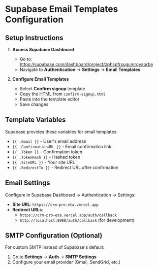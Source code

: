 # Supabase Email Templates Configuration

## Setup Instructions

1. **Access Supabase Dashboard**
   - Go to: https://supabase.com/dashboard/project/zphspfrxugumrgyaorbe
   - Navigate to **Authentication** → **Settings** → **Email Templates**

2. **Configure Email Templates**
   - Select **Confirm signup** template
   - Copy the HTML from `confirm-signup.html`
   - Paste into the template editor
   - Save changes

## Template Variables

Supabase provides these variables for email templates:

- `{{ .Email }}` - User's email address
- `{{ .ConfirmationURL }}` - Email confirmation link
- `{{ .Token }}` - Confirmation token
- `{{ .TokenHash }}` - Hashed token
- `{{ .SiteURL }}` - Your site URL
- `{{ .RedirectTo }}` - Redirect URL after confirmation

## Email Settings

Configure in Supabase Dashboard → Authentication → Settings:

- **Site URL**: `https://crm-pro-eta.vercel.app`
- **Redirect URLs**: 
  - `https://crm-pro-eta.vercel.app/auth/callback`
  - `http://localhost:8080/auth/callback` (for development)

## SMTP Configuration (Optional)

For custom SMTP instead of Supabase's default:
1. Go to **Settings** → **Auth** → **SMTP Settings**
2. Configure your email provider (Gmail, SendGrid, etc.)